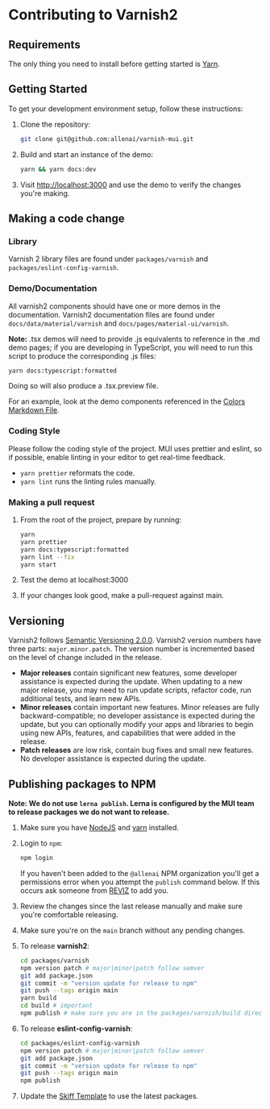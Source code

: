 # Contributing to Varnish2

## Requirements

The only thing you need to install before getting started is [Yarn](https://yarnpkg.com/lang/en/docs/install/#mac-stable).

## Getting Started

To get your development environment setup, follow these instructions:

1. Clone the repository:

   ```bash
   git clone git@github.com:allenai/varnish-mui.git
   ```

2. Build and start an instance of the demo:

   ```sh
   yarn && yarn docs:dev
   ```

3. Visit [http://localhost:3000](http://localhost:3000/material-ui/varnish) and use the demo to verify the changes you're making.

## Making a code change

### Library

Varnish 2 library files are found under `packages/varnish` and `packages/eslint-config-varnish`.

### Demo/Documentation

All varnish2 components should have one or more demos in the documentation.
Varnish2 documentation files are found under `docs/data/material/varnish` and `docs/pages/material-ui/varnish`.

**Note:** .tsx demos will need to provide .js equivalents to reference in the .md demo pages; if you are developing in TypeScript, you will need to run this script to produce the corresponding .js files:

```sh
yarn docs:typescript:formatted
```

Doing so will also produce a .tsx.preview file.

For an example, look at the demo components referenced in the [Colors Markdown File](docs/data/material/varnish/colors/colors.md).

### Coding Style

Please follow the coding style of the project. MUI uses prettier and eslint, so if possible, enable linting in your editor to get real-time feedback.

- `yarn prettier` reformats the code.
- `yarn lint` runs the linting rules manually.

### Making a pull request

1. From the root of the project, prepare by running:

   ```sh
   yarn
   yarn prettier
   yarn docs:typescript:formatted
   yarn lint --fix
   yarn start
   ```

1. Test the demo at localhost:3000

1. If your changes look good, make a pull-request against main.

## Versioning

Varnish2 follows [Semantic Versioning 2.0.0](https://semver.org/).
Varnish2 version numbers have three parts: `major.minor.patch`.
The version number is incremented based on the level of change included in the release.

- **Major releases** contain significant new features, some developer assistance is expected during the update.
  When updating to a new major release, you may need to run update scripts, refactor code, run additional tests, and learn new APIs.
- **Minor releases** contain important new features.
  Minor releases are fully backward-compatible; no developer assistance is expected during the update, but you can optionally modify your apps and libraries to begin using new APIs, features, and capabilities that were added in the release.
- **Patch releases** are low risk, contain bug fixes and small new features.
  No developer assistance is expected during the update.

## Publishing packages to NPM

**Note: We do not use `lerna publish`. Lerna is configured by the MUI team to release packages we do not want to release.**

1. Make sure you have [NodeJS](https://nodejs.org/en/) and [yarn](https://yarnpkg.com/lang/en/) installed.

2. Login to `npm`:

   ```bash
   npm login
   ```

   If you haven't been added to the `@allenai` NPM organization you'll
   get a permissions error when you attempt the `publish` command below. If
   this occurs ask someone from [REVIZ](mailto:reviz@allenai.org) to add you.

3. Review the changes since the last release manually and make sure you're comfortable releasing.

4. Make sure you're on the `main` branch without any pending changes.

5. To release **varnish2**:

   ```sh
   cd packages/varnish
   npm version patch # major|minor|patch follow semver
   git add package.json
   git commit -m "version update for release to npm"
   git push --tags origin main
   yarn build
   cd build # important
   npm publish # make sure you are in the packages/varnish/build directory
   ```

6. To release **eslint-config-varnish**:

   ```sh
   cd packages/eslint-config-varnish
   npm version patch # major|minor|patch follow semver
   git add package.json
   git commit -m "version update for release to npm"
   git push --tags origin main
   npm publish
   ```

7. Update the [Skiff Template](https://github.com/allenai/skiff-template) to use the latest packages.
